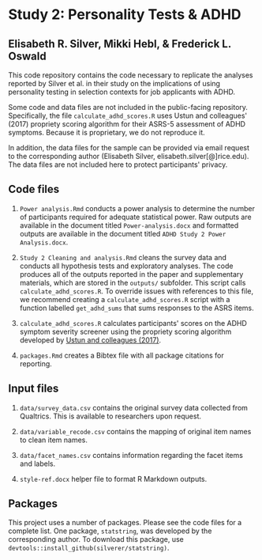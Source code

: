 # Study 2: Personality Tests & ADHD

## Elisabeth R. Silver, Mikki Hebl, & Frederick L. Oswald

This code repository contains the code necessary to replicate the analyses reported by Silver et al. in their study on the implications of using personality testing in selection contexts for job applicants with ADHD. 

Some code and data files are not included in the public-facing repository. Specifically, the file `calculate_adhd_scores.R` uses Ustun and colleagues' (2017) propriety scoring algorithm for their ASRS-5 assessment of ADHD symptoms. Because it is proprietary, we do not reproduce it. 

In addition, the data files for the sample can be provided via email request to the corresponding author (Elisabeth Silver, elisabeth.silver[@]rice.edu). The data files are not included here to protect participants' privacy. 

## Code files

1. `Power analysis.Rmd` conducts a power analysis to determine the number of participants required for adequate statistical power. Raw outputs are available in the document titled `Power-analysis.docx` and formatted outputs are available in the document titled `ADHD Study 2 Power Analysis.docx`.

2. `Study 2 Cleaning and analysis.Rmd` cleans the survey data and conducts all hypothesis tests and exploratory analyses. The code produces all of the outputs reported in the paper and supplementary materials, which are stored in the `outputs/` subfolder. This script calls `calculate_adhd_scores.R`. To override issues with references to this file, we recommend creating a `calculate_adhd_scores.R` script with a function labelled `get_adhd_sums` that sums responses to the ASRS items. 

3. `calculate_adhd_scores.R` calculates participants' scores on the ADHD symptom severity screener using the propriety scoring algorithm developed by [Ustun and colleagues (2017)](https://doi.org/10.1001/jamapsychiatry.2017.0298). 

4. `packages.Rmd` creates a Bibtex file with all package citations for reporting. 

## Input files

1. `data/survey_data.csv` contains the original survey data collected from Qualtrics. This is available to researchers upon request. 

2. `data/variable_recode.csv` contains the mapping of original item names to clean item names. 

3. `data/facet_names.csv` contains information regarding the facet items and labels.

4. `style-ref.docx` helper file to format R Markdown outputs. 

## Packages

This project uses a number of packages. Please see the code files for a complete list. One package, `statstring`, was developed by the corresponding author. To download this package, use `devtools::install_github(silverer/statstring)`. 


